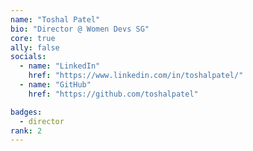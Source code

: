 ```yaml
---
name: "Toshal Patel"
bio: "Director @ Women Devs SG"
core: true
ally: false
socials:
  - name: "LinkedIn"
    href: "https://www.linkedin.com/in/toshalpatel/"
  - name: "GitHub"
    href: "https://github.com/toshalpatel"

badges: 
  - director
rank: 2
---
```

